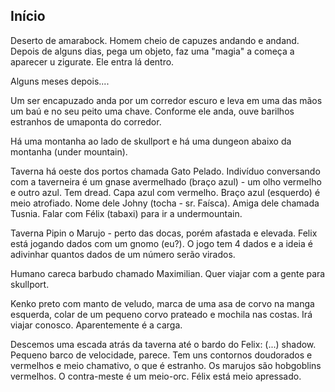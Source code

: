 ## Início

Deserto de amarabock. Homem cheio de capuzes andando e andand. Depois de alguns dias, pega um objeto, faz uma "magia" a começa a aparecer u zigurate. Ele entra lá dentro.

Alguns meses depois....

Um ser encapuzado anda por um corredor escuro e leva em uma das mãos um baú e no seu peito uma chave. Conforme ele anda, ouve barilhos estranhos de umaponta do corredor.

Há uma montanha ao lado de skullport e há uma dungeon abaixo da montanha (under mountain). 

Taverna há oeste dos portos chamada Gato Pelado. Indivíduo conversando com a taverneira é um gnase avermelhado (braço azul) - um olho vermelho e outro azul. Tem dread. Capa azul com vermelho. Braço azul (esquerdo) é meio atrofiado. Nome dele Johny (tocha - sr. Faísca). Amiga dele chamada Tusnia. Falar com Félix (tabaxi) para ir a undermountain. 

Taverna Pipin o Marujo - perto das docas, porém afastada e elevada.  Felix está jogando dados com um gnomo (eu?). O jogo tem 4 dados e a ideia é adivinhar quantos dados de um número serão virados. 

Humano careca barbudo chamado Maximilian. Quer viajar com a gente para skullport. 

Kenko preto com manto de veludo, marca de uma asa de corvo na manga esquerda, colar de um pequeno corvo prateado e mochila nas costas. Irá viajar conosco. Aparentemente é a carga. 

Descemos uma escada atrás da taverna até o bardo do Felix: (...) shadow. Pequeno barco de velocidade, parece. Tem uns contornos doudorados e vermelhos e meio chamativo, o que é estranho. Os marujos são hobgoblins vermelhos. O contra-meste é um meio-orc. Félix está meio apressado. 


